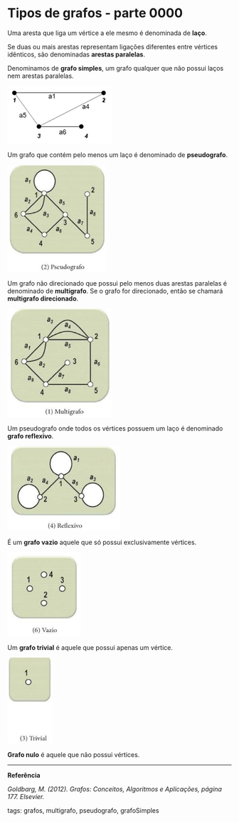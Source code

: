 # Tipos de grafos - parte 0000

Uma aresta que liga um vértice a ele mesmo é denominada de **laço**.

Se duas ou mais arestas representam ligações diferentes entre vértices idênticos, são denominadas **arestas paralelas**.

Denominamos de **grafo simples**, um grafo qualquer que não possui laços nem arestas paralelas.

![grafo simples](./img/grafoSimples.png)

Um grafo que contém pelo menos um laço é denominado de **pseudografo**.

![pseudografo](./img/pseudografo.jpeg)

Um grafo não direcionado que possui pelo menos duas arestas paralelas é denominado de **multigrafo**. Se o grafo for direcionado, então se chamará **multigrafo direcionado**.

![Multigrafo](./img/multigrafo.jpeg)

Um pseudografo onde todos os vértices possuem um laço é denominado **grafo reflexivo**.

![grafo reflexivo](./img/grafoReflexivo.jpeg)

É um **grafo vazio** aquele que só possui exclusivamente vértices. 

![grafo vazio](./img/grafoVazio.jpeg)

Um **grafo trivial** é aquele que possui apenas um vértice.

![grafo trivial](./img/grafoTrivial.jpeg)

**Grafo nulo** é aquele que não possui vértices.

---

**Referência**

_Goldbarg, M. (2012). Grafos: Conceitos, Algoritmos e Aplicações, página 177. Elsevier._

tags: grafos, multigrafo, pseudografo, grafoSimples

